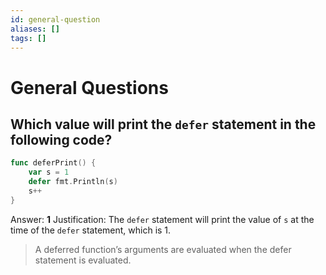 ```yaml
---
id: general-question
aliases: []
tags: []
---
```


# General Questions

## Which value will print the `defer` statement in the following code?

```go
func deferPrint() {
    var s = 1
    defer fmt.Println(s)
    s++
}
```

Answer: **1**
Justification: The `defer` statement will print the value of `s` at the time of the `defer` statement, which is 1.

> A deferred function’s arguments are evaluated when the defer statement is evaluated.
